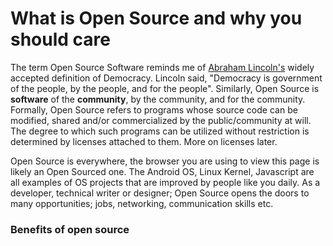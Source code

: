 # What is Open Source and why you should care

The term Open Source Software reminds me of [Abraham Lincoln's](https://en.wikipedia.org/wiki/Abraham_Lincoln#Gettysburg_Address_(1863)) widely accepted definition of Democracy. Lincoln said, "Democracy is government of the people, by the people, and for the people". Similarly, Open Source is **software** of the **community**, by the community, and for the community. Formally, Open Source refers to programs whose source code can be modified, shared and/or commercialized by the public/community at will. The degree to which such programs can be utilized without restriction is determined by licenses attached to them. More on licenses later.

Open Source is everywhere, the browser you are using to view this page is likely an Open Sourced one. The Android OS, Linux Kernel, Javascript are all examples of OS projects that are improved by people like you daily. As a developer, technical writer or designer; Open Source opens the doors to many opportunities; jobs, networking, communication skills etc.

### Benefits of open source




